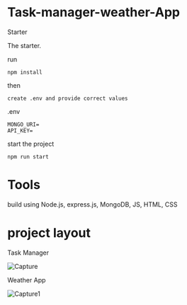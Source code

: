 # Task-manager-weather-App

 
Starter

The starter.

run

    npm install

then

    create .env and provide correct values

.env

    MONGO_URI=
    API_KEY=

start the project

    npm run start

# Tools

 build using Node.js, express.js, MongoDB, JS, HTML, CSS
 
# project layout

Task Manager

![Capture](https://user-images.githubusercontent.com/107857762/209687392-478bbd69-a49c-4a4f-b5a5-8a20f3d4d20f.PNG)
 


Weather App

![Capture1](https://user-images.githubusercontent.com/107857762/209687169-0ec55646-cf11-4440-b7da-f80eb42f48dd.PNG)

